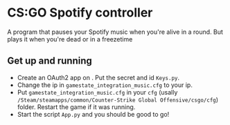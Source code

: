 # CS:GO Spotify controller

A program that pauses your Spotify music when you're alive in a round. But plays it when you're dead or in a freezetime

## Get up and running

- Create an OAuth2 app on [](https://developers.spotify.com). Put the secret and id `Keys.py`.
- Change the ip in `gamestate_integration_music.cfg` to your ip.
- Put `gamestate_integration_music.cfg` in your `cfg` (usally `/Steam/steamapps/common/Counter-Strike Global Offensive/csgo/cfg`) folder. Restart the game if it was running.
- Start the script `App.py` and you should be good to go!
